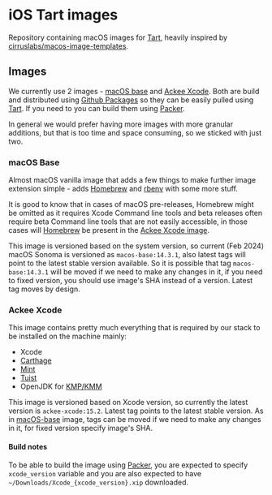 # iOS Tart images

Repository containing macOS images for [Tart][tart], heavily inspired by [cirruslabs/macos-image-templates](https://github.com/cirruslabs/macos-image-templates).

## Images

We currently use 2 images - [macOS base](#macos-base) and [Ackee Xcode](#ackee-xcode). Both are build and distributed using [Github Packages](https://github.com/orgs/AckeeCZ/packages?repo_name=ios-tart-images) so they can be easily pulled using [Tart][tart]. If you need to you can build them using [Packer][packer].

In general we would prefer having more images with more granular additions, but that is too time and space consuming, so we sticked with just two.

### macOS Base

Almost macOS vanilla image that adds a few things to make further image extension simple - adds [Homebrew][homebrew] and [rbenv](https://github.com/rbenv/rbenv) with some more stuff.

It is good to know that in cases of macOS pre-releases, Homebrew might be omitted as it requires Xcode Command line tools and beta releases often require beta Command line tools that are not easily accessible, in those cases will [Homebrew][homebrew] be present in the [Ackee Xcode image](#ackee-xcode).

This image is versioned based on the system version, so current (Feb 2024) macOS Sonoma is versioned as `macos-base:14.3.1`, also latest tags will point to the latest stable version available. So it is possible that tag `macos-base:14.3.1` will be moved if we need to make any changes in it, if you need to fixed version, you should use image's SHA instead of a version. Latest tag moves by design.

### Ackee Xcode

This image contains pretty much everything that is required by our stack to be installed on the machine mainly:
- Xcode
- [Carthage](https://github.com/Carthage/Carthage)
- [Mint](https://github.com/yonaskolb/Mint)
- [Tuist](https://tuist.io)
- OpenJDK for [KMP/KMM](https://kotlinlang.org/docs/multiplatform.html)

This image is versioned based on Xcode version, so currently the latest version is `ackee-xcode:15.2`. Latest tag points to the latest stable version. As in [macOS-base](#macos-base) image, tags can be moved if we need to make any changes in it, for fixed version specify image's SHA.

#### Build notes

To be able to build the image using [Packer][packer], you are expected to specify `xcode_version` variable and you are also expected to have `~/Downloads/Xcode_{xcode_version}.xip` downloaded. 

[tart]: https://tart.run
[homebrew]: https://brew.sh
[packer]: https://www.packer.io